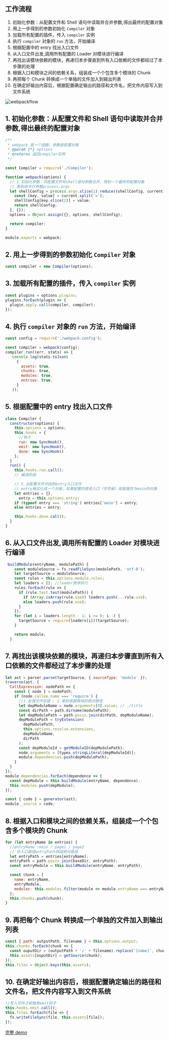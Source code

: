 ## 工作流程

1. 初始化参数：从配置文件和 Shell 语句中读取并合并参数,得出最终的配置对象
2. 用上一步得到的参数初始化 `Compiler` 对象
3. 加载所有配置的插件，传入 `compiler` 实例
4. 执行 `compiler` 对象的 `run` 方法，开始编译
5. 根据配置中的 entry 找出入口文件
6. 从入口文件出发,调用所有配置的 Loader 对模块进行编译
7. 再找出该模块依赖的模块，再递归本步骤直到所有入口依赖的文件都经过了本步骤的处理
8. 根据入口和模块之间的依赖关系，组装成一个个包含多个模块的 Chunk
9. 再把每个 Chunk 转换成一个单独的文件加入到输出列表
10. 在确定好输出内容后，根据配置确定输出的路径和文件名，把文件内容写入到文件系统

![webpackflow](/img/flow/webpackflow.jpg)

## 1. 初始化参数：从配置文件和 Shell 语句中读取并合并参数,得出最终的配置对象

```js
/**
 * webpack 是一个函数，参数是配置对象
 * @param {*} options
 * @returns 返回compiler实例
 */

const Compiler = require('./Compiler');

function webpack(options) {
  // 1.初始化参数：将配置文件和shell语句参数合并，得到一个最终的配置对象
  // 拿到命令行参数process.argv
  let shellConfig = process.argv.slice(2).reduce((shellConfig, current) => {
    const [key, value] = current.split('=');
    shellConfig[key.slice(2)] = value;
    return shellConfig;
  }, {});
  options = Object.assign({}, options, shellConfig);

  return compiler;
}

module.exports = webpack;
```

## 2. 用上一步得到的参数初始化 `Compiler` 对象

```js
const compiler = new Compiler(options);
```

## 3. 加载所有配置的插件，传入 `compiler` 实例

```js
const plugins = options.plugins;
plugins.forEach(plugin => {
  plugin.apply.call(compiler, compiler);
});
```

## 4. 执行 `compiler` 对象的 `run` 方法，开始编译

```js
const config = require('./webpack.config');

const compiler = webpack(config);
compiler.run((err, stats) => {
   console.log(stats.toJson(
     {
       assets: true,
       chunks: true,
       modules: true,
       entries: true,
     }
   ));
```

## 5. 根据配置中的 entry 找出入口文件

```js
class Compiler {
  constructor(options) {
    this.options = options;
    this.hooks = {
      //钩子
      run: new SyncHook(),
      emit: new SyncHook(),
      done: new SyncHook()
    };
  }
  run() {
    this.hooks.run.call();
    // 编译阶段

    // 5.从配置文件中找到entry入口文件
    // entry格式化成一个对象，如果配置的是但入口（字符串）就是属性为main的对象
    let entries = {},
      entry = this.options.entry;
    if (typeof entry === 'string') entries['main'] = entry;
    else entries = entry;

    this.hooks.done.call();
  }
}
```

## 6. 从入口文件出发,调用所有配置的 Loader 对模块进行编译

```js
 buildModule(entryName, modulePath) {
    const moduleSource = fs.readFileSync(modulePath, 'utf-8');
    let targetSource = moduleSource;
    const rules = this.options.module.rules;
    let loaders = []; //loader倒序执行
    rules.forEach(rule => {
      if (rule.test.test(modulePath)) {
        if (Array.isArray(rule.use)) loaders.push(...rule.use);
        else loaders.push(rule.use);
      }
    });
    for (let i = loaders.length - 1; i >= 0; i--) {
      targetSource = require(loaders[i])(targetSource);
    }

    return module;
  }
```

## 7. 再找出该模块依赖的模块，再递归本步骤直到所有入口依赖的文件都经过了本步骤的处理

```js
let ast = parser.parse(targetSource, { sourceType: 'module' });
traverse(ast, {
  CallExpression: nodePath => {
    const { node } = nodePath;
    if (node.callee.name === 'require') {
      //1.处理文件后缀 ; 2.拿到依赖模块的绝对路径
      let depModuleName = node.arguments[0].value; // ./title
      const dirPath = path.dirname(modulePath);
      let depModulePath = path.posix.join(dirPath, depModuleName);
      depModulePath = tryExtension(
        depModulePath,
        this.options.resolve.extensions,
        depModuleName,
        dirPath
      );
      const depModuleId = getModuleID(depModulePath);
      node.arguments = [types.stringLiteral(depModuleId)];
      module.dependencies.push(depModulePath);
    }
  }
});
module.dependencies.forEach(dependence => {
  const depModule = this.buildModule(entryName, dependence);
  this.modules.push(depModule);
});

const { code } = generator(ast);
module._source = code;
```

## 8. 根据入口和模块之间的依赖关系，组装成一个个包含多个模块的 Chunk

```js
for (let entryName in entries) {
  //entryName :main / page1 / page2
  // 将入口路径entryPath转成绝对路径
  let entryPath = entries[entryName];
  entryPath = path.posix.join(baseDir, entryPath);
  const entryModule = this.buildModule(entryName, entryPath);

  const chunk = {
    name: entryName,
    entryModule,
    modules: this.modules.filter(module => module.entryName === entryName)
  };
  this.chunks.push(chunk);
}
```

## 9. 再把每个 Chunk 转换成一个单独的文件加入到输出列表

```js
const { path: outputPath, filename } = this.options.output;
this.chunks.forEach(chunk => {
  const ouputDir = (outputPath + '/' + filename).replace('[name]', chunk.name);
  this.assets[ouputDir] = getSource(chunk);
});
this.files = Object.keys(this.assets);
```

## 10. 在确定好输出内容后，根据配置确定输出的路径和文件名，把文件内容写入到文件系统

```js
//写入文件之前触发emit钩子
this.hooks.emit.call();
this.files.forEach(file => {
  fs.writeFileSync(file, this.assets[file]);
});
```

[完整 demo](/webpack/assets/source-code.rar)
